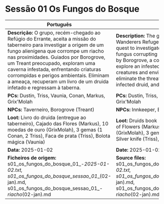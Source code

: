 # Sessão 01  Os Fungos do Bosque

| Português | English |
|-----------|---------|
| **Descrição:** O grupo, recém-chegado ao Refúgio do Errante, aceita a missão do taberneiro para investigar a origem de um fungo alienígena que corrompe um riacho nas proximidades. Guiados por Borogrove, um Treant preocupado, exploram uma caverna infestada, enfrentando criaturas corrompidas e perigos ambientais. Eliminam a ameaça, recuperam um livro de um druida infetado e regressam à taberna. | **Description:** The group, newly arrived at The Wanderers Refuge, accepts the innkeepers quest to investigate the source of an alien fungus corrupting a nearby stream. Guided by Borogrove, a concerned Treant, they explore an infested cave, facing corrupted creatures and environmental hazards. They eliminate the threat, recover a book from an infected druid, and return to the inn. |
| **PCs:** Dustin, Triss, Vaunia, Conan, Markus, Grix'Molah | **PCs:** Dustin, Triss, Vaunia, Conan, Markus, Grix'Molah |
| **NPCs:** Taverneiro, Borogrove (Treant) | **NPCs:** Innkeeper, Borogrove (Treant) |
| **Loot:** Livro do druida (entregue ao taberneiro), Cajado das Flores (Markus), 10 moedas de ouro (GrixMolah), 3 gemas (1 Conan, 2 Triss), Faca de prata (Triss), Bolota mágica (Vaunia) | **Loot:** Druids book (given to innkeeper), Staff of Flowers (Markus), 10 gold coins (GrixMolah), 3 gems (1 Conan, 2 Triss), Silver knife (Triss), Magic acorn (Vaunia) |
| **Data:** 2025-01-02 | **Date:** 2025-01-02 |
| **Ficheiros de origem:** s01_os_fungos_do_bosque_01_-_2025-01-02.txt, s01_os_fungos_do_bosque_sessao_01__(02-jan).md, s01_os_fungos_do_bosque_sessao_01_-_riacho_(02-jan).md | **Source files:** s01_os_fungos_do_bosque_01_-_2025-01-02.txt, s01_os_fungos_do_bosque_sessao_01__(02-jan).md, s01_os_fungos_do_bosque_sessao_01_-_riacho_(02-jan).md |

























